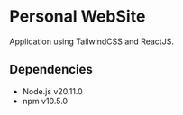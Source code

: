 # Personal WebSite

Application using TailwindCSS and ReactJS.

## Dependencies

- Node.js v20.11.0
- npm v10.5.0
